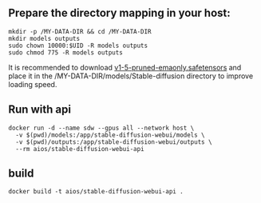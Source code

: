 ## Prepare the directory mapping in your host:
```
mkdir -p /MY-DATA-DIR && cd /MY-DATA-DIR
mkdir models outputs
sudo chown 10000:$UID -R models outputs
sudo chmod 775 -R models outputs
```
It is recommended to download [v1-5-pruned-emaonly.safetensors](https://huggingface.co/runwayml/stable-diffusion-v1-5/blob/main/v1-5-pruned-emaonly.safetensors) and place it in the /MY-DATA-DIR/models/Stable-diffusion directory to improve loading speed.


## Run with api
```
docker run -d --name sdw --gpus all --network host \
  -v $(pwd)/models:/app/stable-diffusion-webui/models \
  -v $(pwd)/outputs:/app/stable-diffusion-webui/outputs \
  --rm aios/stable-diffusion-webui-api
```

## build
```
docker build -t aios/stable-diffusion-webui-api .
```
